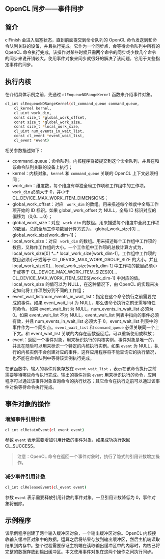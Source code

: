 ## OpenCL 同步——事件同步

## 简介
clFinish 会进入阻塞状态，直到前面提交到命令队列的 OpenCL 命令发送到和命令队列关联的设备，并且执行完成。它作为一个同步点，会等待命令队列中所有的 OpenCL 命令执行完成，该操作对某些时候只需两个命令的同步或少数几个命令的同步来说开销较大。使用事件对象来同步就很好的解决了该问题，它用于某些指定事件的同步。

## 执行内核
在介绍具体示例之前，先通过 `clEnqueueNDRangeKernel` 函数来介绍事件对象。
```bash
cl_int clEnqueueNDRangeKernel(cl_command_queue command_queue,
 	cl_kernel kernel,
 	cl_uint work_dim,
 	const size_t *global_work_offset,
 	const size_t *global_work_size,
 	const size_t *local_work_size,
 	cl_uint num_events_in_wait_list,
 	const cl_event *event_wait_list,
 	cl_event *event)
```
相关参数描述如下：

- command_queue：命令队列。内核程序将被提交到这个命令队列，并且在和该命令队列关联的设备上执行；
- kernel：内核对象。`kernel` 和 `command_queue` 关联的 OpenCL 上下文必须相同；
- work_dim：维度数，每个维度有单独全局工作项和工作组中的工作项。`work_dim` 必须大于 0，并小于 CL_DEVICE_MAX_WORK_ITEM_DIMENSIONS；
- global_work_offset：对应 ` work_dim` 的数组。用来描述每个维度中全局工作项开始的 ID 标识。如果 global_work_offset 为 NULL，全局 ID 标识对应的偏移为（0,0……0）；
- global_work_size：对应 ` work_dim` 的数组。用来描述每个维度中全局工作项的数目。总的全局工作项数目计算方式为， global_work_size[0] *...* global_work_size[work_dim-1]；
- local_work_size：对应 ` work_dim` 的数组。用来描述每个工作组中工作项的数目，又称作工作组的大小。一个工作组中工作项的总数计算方式为，local_work_size[0] \*...\* local_work_size[work_dim-1]。工作组中工作项的数目必须小于或等于 CL_DEVICE_MAX_WORK_GROUP_SIZE 的大小，并且 local_work_size[0]... local_work_size[work_dim-1] 中工作项的数目必须小于或等于 CL_DEVICE_MAX_WORK_ITEM_SIZES[0]... CL_DEVICE_MAX_WORK_ITEM_SIZES[work_dim-1] 中对应的值。local_work_size 的值可以为 NULL，在这种情况下，由 OpenCL 的实现来决定如何将工作项划分到不同的工作组；
- event_wait_list/num_events_in_wait_list：指定在这个命令执行之前需要完成的事件。如果 event_wait_list 为 NULL，那么该命令执行之前无需等待任何命令。如果 event_wait_list 为 NULL，num_events_in_wait_list 必须为 0。如果 event_wait_list 不为 NULL，event_wait_list 列表中指向的事件必须有效，并且 num_events_in_wait_list 必须大于 0。event_wait_list 列表中的事件作为一个同步点。`event_wait_list` 和 `command_queue` 必须关联同一个上下文。和 event_wait_list 关联的内存在函数返回后，可以重新使用或释放；
- event：返回一个事件对象，用来标识执行的内核实例。事件对象是唯一的，并且在随后可以用来标识一个特定的内核执行实例。如果 `event` 为 NULL，执行的内核实例不会创建对应的事件，这样应用程序将不能查询它的执行情况，也不能在命令队列中等待该实例执行完成。

在该函数中，输入的事件对象存放在 `event_wait_list` ，表示在该命令执行之前需要等待哪些命令执行完成。输出的事件对象 `event` 用来标识执行的命令，应用程序可以通过该事件对象查询命令的执行状态；其它命令在执行之前可以通过该事件对象等待命令执行完成。

## 事件对象的操作

### 增加事件引用计数
```bash
cl_int clRetainEvent(cl_event event)
```
参数 `event` 表示需要增加引用计数的事件对象，如果成功执行返回 CL_SUCCESS。

> 注意：OpenCL 命令在返回一个事件对象时，执行了隐式的引用计数增加操作。

### 减少事件引用计数
```bash
cl_int clReleaseEvent(cl_event event)
```
参数 `event` 表示需要释放引用计数的事件对象。一旦引用计数降低为 0，事件对象将删除。

## 示例程序
该示例程序创建了两个输入缓冲区对象，一个输出缓冲区对象。OpenCL 内核接收输入缓冲区对象中的数据，运算之后将结果存放到输出缓冲区，然后主机端读取结果到内存中。整个过程需要保证主机端在读取输出缓冲区中的内容时，内核已将完整的数据存放到输出缓冲区。本文使用事件对象在这两个操作之间执行同步。















